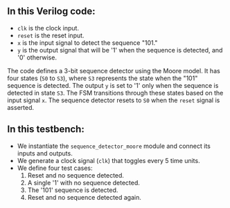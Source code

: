 ## In this Verilog code:

- `clk` is the clock input.
- `reset` is the reset input.
- `x` is the input signal to detect the sequence "101."
- `y` is the output signal that will be '1' when the sequence is detected, and '0' otherwise.

The code defines a 3-bit sequence detector using the Moore model. It has four states (`S0` to `S3`), where `S3` represents the state when the "101" sequence is detected. The output `y` is set to '1' only when the sequence is detected in state `S3`. The FSM transitions through these states based on the input signal `x`. The sequence detector resets to `S0` when the `reset` signal is asserted.

## In this testbench:

- We instantiate the `sequence_detector_moore` module and connect its inputs and outputs.
- We generate a clock signal (`clk`) that toggles every 5 time units.
- We define four test cases:
  1. Reset and no sequence detected.
  2. A single '1' with no sequence detected.
  3. The '101' sequence is detected.
  4. Reset and no sequence detected again.
